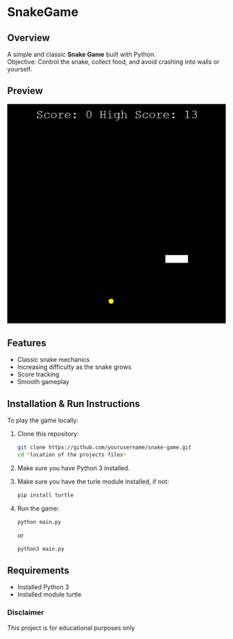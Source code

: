 # SnakeGame

## Overview

A simple and classic **Snake Game** built with Python.  
Objective: Control the snake, collect food, and avoid crashing into walls or yourself.

## Preview

![Snake Game Demo](snake_game_preview.gif)

## Features

- Classic snake mechanics
- Increasing difficulty as the snake grows
- Score tracking
- Smooth gameplay

## Installation & Run Instructions

To play the game locally:

1. Clone this repository:
   ```bash
   git clone https://github.com/yourusername/snake-game.git
   cd *location of the projects files*
   ```
2. Make sure you have Python 3 installed.
   
3. Make sure you have the turle module installed, if not:
   ```bash   
   pip install turtle
   ```   
5. Run the game:
   ```bash
   python main.py
   ```
   or
   ```bash
   python3 main.py
   ```
## Requirements

- Installed Python 3
- Installed module turtle

### Disclaimer

This project is for educational purposes only
